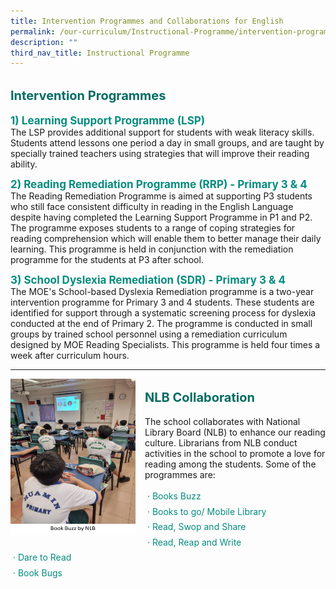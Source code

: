```yaml
---
title: Intervention Programmes and Collaborations for English
permalink: /our-curriculum/Instructional-Programme/intervention-programmes-collab-english/
description: ""
third_nav_title: Instructional Programme
---
```

<b style="color:#016C62; font-size:20px; line-height: 3;">Intervention Programmes</b><br>
<b style="color:#038C7F; font-size:17px; ">1) Learning Support Programme (LSP)</b><br>
The LSP provides additional support for students with weak literacy skills. Students attend lessons one period a day in small groups, and are taught by specially trained teachers using strategies that will improve their reading ability.  

<b style="color:#038C7F; font-size:17px; ">2) Reading Remediation Programme (RRP) - Primary 3 & 4</b><br>  The Reading Remediation Programme is aimed at supporting P3 students who still face consistent difficulty in reading in the English Language despite having completed the Learning Support Programme in P1 and P2. The programme exposes students to a range of coping strategies for reading comprehension which will enable them to better manage their daily learning. This programme is held in conjunction with the remediation programme for the students at P3 after school.  

<b style="color:#038C7F; font-size:17px; ">3) School Dyslexia Remediation (SDR) - Primary 3 & 4</b><br>
The MOE's School-based Dyslexia Remediation programme is a two-year intervention programme for Primary 3 and 4 students. These students are identified for support through a systematic screening process for dyslexia conducted at the end of Primary 2. The programme is conducted in small groups by trained school personnel using a remediation curriculum designed by MOE Reading Specialists. This programme is held four times a week after curriculum hours.

<hr>

<img src="/images/Picture10.png" alt="NLB" style="float:left;margin-right:15px; width:200px; height:250px;">

<b style="color:#016C62; font-size:20px; line-height: 3;">NLB Collaboration</b><br>
The school collaborates with National Library Board (NLB) to enhance our reading culture. Librarians from NLB conduct activities in the school to promote a love for reading among the students. Some of the programmes are:
<p style="color:#038C7F; line-height:1.75;">
 · Books Buzz<br> 
 · Books to go/ Mobile Library  <br>
 · Read, Swop and Share  <br>
 · Read, Reap and Write  <br>
 · Dare to Read  <br>
 · Book Bugs<br>
</p>